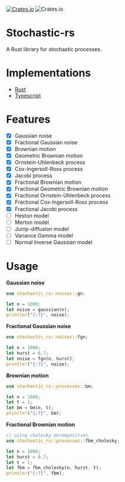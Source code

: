 [![Crates.io](https://img.shields.io/crates/v/stochastic-rs?style=flat-square)](https://crates.io/crates/stochastic-rs)
![Crates.io](https://img.shields.io/crates/l/stochastic-rs?style=flat-square)

# Stochastic-rs

A Rust library for stochastic processes.


# Implementations

- [Rust](https://github.com/dancixx/stochastic-rs)
- [Typescript](https://github.com/dancixx/stochastic-js)


# Features
- [x] Gaussian noise
- [x] Fractional Gaussian noise
- [x] Brownian motion
- [x] Geometric Brownian motion
- [x] Ornstein-Uhlenbeck process
- [x] Cox-Ingersoll-Ross process
- [x] Jacobi process
- [x] Fractional Brownian motion
- [x] Fractional Geometric Brownian motion
- [x] Fractional Ornstein-Uhlenbeck process
- [x] Fractional Cox-Ingersoll-Ross process
- [x] Fractional Jacobi process
- [ ] Heston model
- [ ] Merton model
- [ ] Jump-diffusion model
- [ ] Variance Gamma model
- [ ] Normal Inverse Gaussian model

# Usage

**Gaussian noise**

```rust
use stochastic_rs::noises::gn;

let n = 1000;
let noise = gaussian(n);
println!("{:?}", noise);
```


**Fractional Gaussian noise**
```rust
use stochastic_rs::noises::fgn;

let n = 1000;
let hurst = 0.7;
let noise = fgn(n, hurst);
println!("{:?}", noise);
```

**Brownian motion**
```rust
use stochastic_rs::processes::bm;

let n = 1000;
let t = 1;
let bm = bm(n, t);
println!("{:?}", bm);
```

**Fractional Brownian motion**
```rust
// using cholesky decomposition
use stochastic_rs::processes::fbm_cholesky;

let n = 1000;
let hurst = 0.7;
let t = 1;
let fbm = fbm_cholesky(n, hurst, t);
println!("{:?}", fbm);
```

